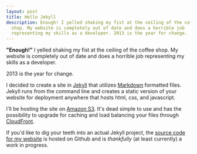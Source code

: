 ```yaml
---
layout: post
title: Hello Jekyll
description: Enough! I yelled shaking my fist at the ceiling of the coffee
  shop. My website is completely out of date and does a horrible job
  representing my skills as a developer. 2013 is the year for change.
---
```


**"Enough!"** I yelled shaking my fist at the ceiling of the coffee shop.
My website is completely out of date and does a horrible job representing
my skills as a developer.

2013 is the year for change.

I decided to create a site in [Jekyll](http://jekyllrb.com) that utilizes
[Markdown](http://daringfireball.net/projects/markdown) formatted files.
Jekyll runs from the command line and creates a static version of your website
for deployment anywhere that hosts html, css, and javascript.

I'll be hosting the site on [Amazon S3](http://aws.amazon.com/s3). It's dead simple
to use and has the possibility to upgrade for caching and load balancing your
files through [CloudFront](http://aws.amazon.com/cloudfront).

If you'd like to dig your teeth into an actual Jekyll project, the
[source code for my website](https://github.com/CoffeeAndCode/jonknapp.com) is
hosted on Github and is *thankfully* (at least currently) a work in progress.
